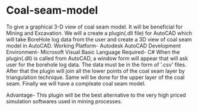 # Coal-seam-model
To give a graphical 3-D view of coal seam model. It will be beneficial for Mining and Excavation.
We will a create a plugin(.dll file) for AutoCAD which will take BoreHole log data from the user and create a 3D view of coal seam model in AutoCAD.
Working Platform- Autodesk AutoCAD
Development Environment- Microsoft Visual Basic
Language Required- C#
When the plugin(.dll) is called from AutoCAD, a window form will appear that will ask user for the borehole log data.
The data must be in the form of '.csv' files.
After that the plugin will join all the lower points of the coal seam layer by triangulation technique.
Same will be done for the upper layer of the coal seam.
Finally we will have a compleate coal seam model.

Advantage- This plugin will be  the best alternative to the very high priced simulation softwares used in mining processes. 
